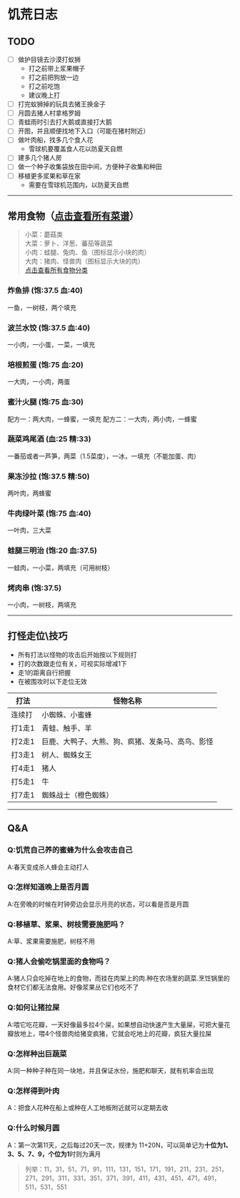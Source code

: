 # 饥荒日志

## TODO
- [ ] 做护目镜去沙漠打蚁狮
  * 打之前带上浆果帽子
  * 打之前把狗放一边
  * 打之前吃饱
  * 建议晚上打
- [ ] 打完蚁狮掉的玩具去猪王换金子
- [ ] 月圆去猪人村拿格罗姆
- [ ] 青蛙雨时引去打大鹅或直接打大鹅
- [ ] 开图，并且顺便找地下入口（可能在猪村附近）
- [ ] 做叶肉船，找多几个食人花
  * 雪球机要覆盖食人花以防夏天自燃
- [ ] 建多几个猪人房
- [ ] 做一个种子收集袋放在田中间，方便种子收集和种田
- [ ] 移植更多浆果和草在家
  * 需要在雪球机范围内，以防夏天自燃

---

## 常用食物（[点击查看所有菜谱](./ds_page/imgs/all_food.jpg)）

> 小菜：蘑菇类  
大菜：萝卜、洋葱、蕃茄等蔬菜  
小肉：蛙腿、兔肉、鱼（图标显示小块的肉）  
大肉：猪肉、怪兽肉（图标显示大块的肉）  
[点击查看所有食物分类](./ds_page/imgs/food_cat.jpg)

### 炸鱼排 (饱:37.5 血:40)
一鱼，一树枝，两个填充

### 波兰水饺 (饱:37.5 血:40)
一小肉，一小蛋，一菜，一填充

### 培根煎蛋 (饱:75 血:20)
一大肉，一小肉，两蛋

### 蜜汁火腿 (饱:75 血:30)
配方一：两大肉，一蜂蜜，一填充
配方二：一大肉，两小肉，一蜂蜜

### 蔬菜鸡尾酒 (血:25 精:33)
一番茄或者一芦笋，两菜（1.5菜度），一冰，一填充（不能加蛋、肉）

### 果冻沙拉 (饱:37.5 精:50)
两叶肉，两蜂蜜

### 牛肉绿叶菜 (饱:75 血:40)
一叶肉，三大菜

### 蛙腿三明治 (饱:20 血:37.5)
一蛙肉，一小菜，两填充（可用树枝）

### 烤肉串 (饱:37.5)
一小肉，一树枝，两填充

---

## 打怪走位\技巧

 * 所有打法以怪物的攻击后开始按以下规则打  
 * 打的次数跟走位有关，可视实际增减1下
 * 走1的距离自行把握
 * 在被围攻时以下走位无效

| 打法 | 怪物名称 |
|-|-|
|连续打|小蜘蛛、小蜜蜂|
|打1走1|青蛙、触手、羊|
|打2走1|巨鹿、大鸭子、大熊、狗、疯猪、发条马、高鸟、影怪|
|打3走1|树人、蜘蛛女王|
|打4走1|猪人|
|打5走1|牛|
|打7走1|蜘蛛战士（橙色蜘蛛）|

---

## Q&A
### Q:饥荒自己养的蜜蜂为什么会攻击自己
A:春天变成杀人蜂会主动打人

### Q:怎样知道晚上是否月圆
A:在旁晚的时候在时钟旁边会显示月亮的状态，可以看是否是月圆

### Q:移植草、浆果、树枝需要施肥吗？
A:草、浆果需要施肥，树枝不用

### Q:猪人会偷吃锅里面的食物吗？
A:猪人只会吃掉在地上的食物，而挂在肉架上的肉.种在农场里的蔬菜.烹饪锅里的食材它们都无法食用。好像浆果丛它们也吃不了

### Q:如何让猪拉屎
A:喂它吃花瓣，一天好像最多拉4个屎，如果想自动快速产生大量屎，可把大量花瓣放地上，喂4个怪兽肉给猪变疯猪，它就会吃地上的花瓣，疯狂大量拉屎

### Q:怎样种出巨蔬菜
A:同一种种子种在同一块地，并且保证水份，施肥和聊天，就有机率会出现

### Q:怎样得到叶肉
A：把食人花种在船上或种在人工地板附近就可以定期去收

### Q:什么时候月圆
A：第一次第11天，之后每过20天一次，规律为 11+20N，可以简单记为**十位为1、3、5、7、9，个位为1**时则为满月  
> 列举：11，31，51，71，91，111，131，151，171，191，211，231，251，271，291，311，331，351，371，391，411，431，451，471，491，511，531，551